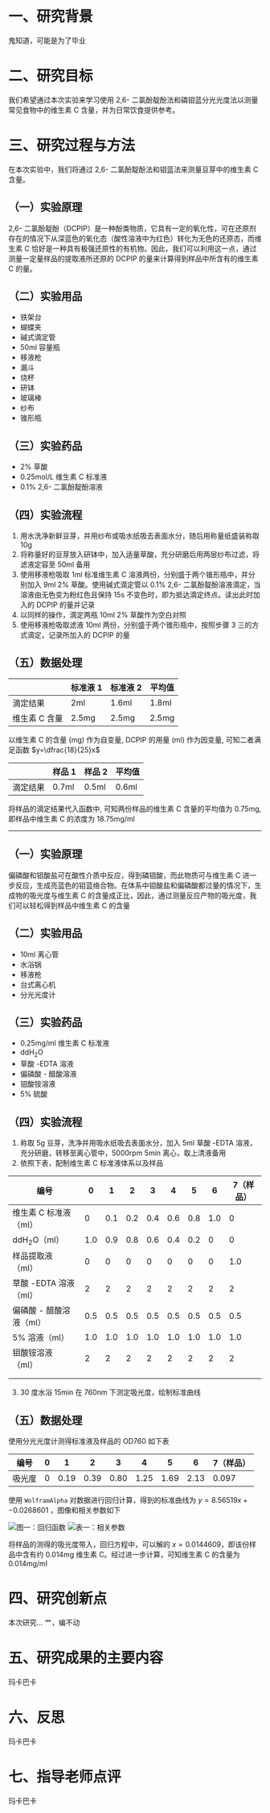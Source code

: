 # 一、研究背景

鬼知道，可能是为了毕业

# 二、研究目标

我们希望通过本次实验来学习使用 2,6- 二氯酚靛酚法和磷钼蓝分光光度法以测量常见食物中的维生素 C 含量，并为日常饮食提供参考。

# 三、研究过程与方法

在本次实验中，我们将通过 2,6- 二氯酚靛酚法和钼蓝法来测量豆芽中的维生素 C 含量。

## （一）实验原理

2,6- 二氯酚靛酚（DCPIP）是一种酚类物质，它具有一定的氧化性，可在还原剂存在的情况下从深蓝色的氧化态（酸性溶液中为红色）转化为无色的还原态，而维生素 C 恰好是一种具有极强还原性的有机物。因此，我们可以利用这一点，通过测量一定量样品的提取液所还原的 DCPIP 的量来计算得到样品中所含有的维生素 C 的量。

## （二）实验用品
- 铁架台
- 蝴蝶夹
- 碱式滴定管
- $50 \mathrm{ml}$ 容量瓶
- 移液枪
- 漏斗
- 烧杯
- 研钵
- 玻璃棒
- 纱布
- 锥形瓶


## （三）实验药品
- $2\%$ 草酸
- $0.25 \mathrm{mol/L}$ 维生素 C 标准液
- $0.1\%$ 2,6- 二氯酚靛酚溶液


## （四）实验流程
1. 用水洗净新鲜豆芽，并用纱布或吸水纸吸去表面水分，随后用称量纸盛装称取 $10 \mathrm{g}$
2. 将称量好的豆芽放入研钵中，加入适量草酸，充分研磨后用两层纱布过滤，将滤液定容至 $50 \mathrm{ml}$ 备用
3. 使用移液枪吸取 $1\mathrm{ml}$ 标准维生素 C 溶液两份，分别盛于两个锥形瓶中，并分别加入 $9 \mathrm{ml}\ 2\%$ 草酸。使用碱式滴定管以 $0.1\%$ 2,6- 二氯酚靛酚溶液滴定，当溶液由无色变为粉红色且保持 $15\mathrm{s}$ 不变色时，即为抵达滴定终点。读出此时加入的 DCPIP 的量并记录
4. 以同样的操作，滴定两瓶 $10 \mathrm{ml}\ 2\%$ 草酸作为空白对照
5. 使用移液枪吸取滤液 $10\mathrm{ml}$ 两份，分别盛于两个锥形瓶中，按照步骤 3 三的方式滴定，记录所加入的 DCPIP 的量
## （五）数据处理

|          | 标准液 1             | 标准液 2             | 平均值               |
| -------- | ----------------- | ----------------- | ----------------- |
| 滴定结果     | $2 \mathrm{ml}$   | $1.6 \mathrm{ml}$ | $1.8 \mathrm{ml}$ |
| 维生素 C 含量 | $2.5 \mathrm{mg}$ | $2.5 \mathrm{mg}$ | $2.5 \mathrm{mg}$ |

以维生素 C 的含量 ($\mathrm{mg}$) 作为自变量, DCPIP 的用量 ($\mathrm{ml}$) 作为因变量, 可知二者满足函数 $y=\dfrac{18}{25}x$

|      | 样品 1             | 样品 2             | 平均值              |
| ---- | ---------------- | ---------------- | ---------------- |
| 滴定结果 | $0.7\mathrm{ml}$ | $0.5\mathrm{ml}$ | $0.6\mathrm{ml}$ |

将样品的滴定结果代入函数中, 可知两份样品的维生素 C 含量的平均值为 $0.75\mathrm{mg}$, 即样品中维生素 C 的浓度为 $18.75\mathrm{mg/ml}$

---
## （一）实验原理

偏磷酸和钼酸盐可在酸性介质中反应，得到磷钼酸，而此物质可与维生素 C 进一步反应，生成亮蓝色的钼蓝络合物。在体系中钼酸盐和偏磷酸都过量的情况下，生成物的吸光度与维生素 C 的含量成正比，因此，通过测量反应产物的吸光度，我们可以轻松得到样品中维生素 C 的含量

## （二）实验用品
- $10\mathrm{ml}$ 离心管
- 水浴锅
- 移液枪
- 台式离心机
- 分光光度计


## （三）实验药品
- $0.25\mathrm{mg/ml}$ 维生素 C 标准液
- $\mathrm{ddH_2O}$
- 草酸 -EDTA 溶液
- 偏磷酸 - 醋酸溶液
- 钼酸铵溶液
- $5\%$ 硫酸


## （四）实验流程
1. 称取 $5\mathrm{g}$ 豆芽，洗净并用吸水纸吸去表面水分，加入 $5\mathrm{ml}$ 草酸 -EDTA 溶液，充分研磨，转移至离心管中，$5000\mathrm{rpm}\ 5\mathrm{min}$ 离心，取上清液备用
2. 依照下表，配制维生素 C 标准液体系以及样品

| 编号                               | 0   | 1   | 2   | 3   | 4   | 5   | 6   | 7（样品） |
| -------------------------------- | --- | --- | --- | --- | --- | --- | --- | ----- |
| 维生素 C 标准液（$\mathrm{ml}$）         | 0   | 0.1 | 0.2 | 0.4 | 0.6 | 0.8 | 1.0 | 0     |
| $\mathrm{ddH_2O}$（$\mathrm{ml}$） | 1.0 | 0.9 | 0.8 | 0.6 | 0.4 | 0.2 | 0   | 0     |
| 样品提取液（$\mathrm{ml}$）             | 0   | 0   | 0   | 0   | 0   | 0   | 0   | 1.0   |
| 草酸 -EDTA 溶液（$\mathrm{ml}$）       | 2   | 2   | 2   | 2   | 2   | 2   | 2   | 2     |
| 偏磷酸 - 醋酸溶液（$\mathrm{ml}$）        | 0.5 | 0.5 | 0.5 | 0.5 | 0.5 | 0.5 | 0.5 | 0.5   |
| $5\%$ 溶液（$\mathrm{ml}$）          | 1.0 | 1.0 | 1.0 | 1.0 | 1.0 | 1.0 | 1.0 | 1.0   |
| 钼酸铵溶液（$\mathrm{ml}$）             | 2   | 2   | 2   | 2   | 2   | 2   | 2   | 2     |
|                                  |     |     |     |     |     |     |     |       |
|                                  |     |     |     |     |     |     |     |       |

3. $30$ 度水浴 $15\mathrm{min}$ 在 $760 \mathrm{nm}$ 下测定吸光度，绘制标准曲线

## （五）数据处理

使用分光光度计测得标准液及样品的 $\mathrm{OD}760$ 如下表

| 编号  | 0   | 1    | 2    | 3    | 4    | 5    | 6    | 7（样品） |
| --- | --- | ---- | ---- | ---- | ---- | ---- | ---- | ----- |
| 吸光度 | 0   | 0.19 | 0.39 | 0.80 | 1.25 | 1.69 | 2.13 | 0.097 |

使用 `WolframAlpha` 对数据进行回归计算，得到的标准曲线为 $y= 8.56519 x+-0.0268601$ ，图像和相关参数如下


![图一：回归函数](图一.png)
![表一：相关参数](表一.png)

将样品的测得的吸光度带入，回归方程中，可以解的 $x=0.0144609$，即该份样品中含有约 $0.014\mathrm{mg}$ 维生素 C。经过进一步计算，可知维生素 C 的含量为 $0.014\mathrm{mg/ml}$

# 四、研究创新点
本次研究...
艹，编不动
# 五、研究成果的主要内容
玛卡巴卡
# 六、反思
玛卡巴卡
# 七、指导老师点评
玛卡巴卡